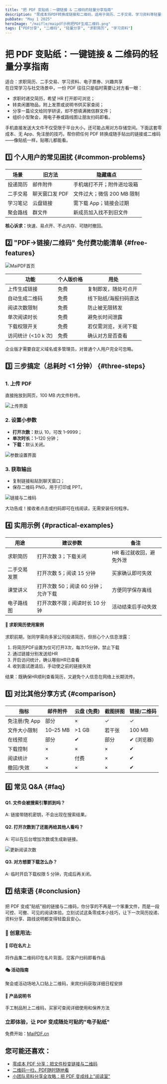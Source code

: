 ```yaml
---
title: "把 PDF 变贴纸：一键链接 & 二维码的轻量分享指南"
description: "零成本将PDF转换成链接和二维码，适用于简历、二手交易、学习资料等轻量分享场景"
pubDate: "May 1 2025"
heroImage: "/maifle/maipdf示例把PDF生成二维码.png"
tags: ["PDF分享", "二维码", "轻量分享", "求职简历", "学习资料"]
---
```


<script async src="https://pagead2.googlesyndication.com/pagead/js/adsbygoogle.js?client=ca-pub-9224406325142860" crossorigin="anonymous"></script>

# 把 PDF 变贴纸：一键链接 & 二维码的轻量分享指南

<div class="intro-panel">
  适合：求职简历、二手交易、学习资料、电子票券、兴趣共享
</div>

<div class="intro-panel-2">
  在日常学习与社交场景中，一份 PDF 往往只是临时需要让对方看一眼：
  <ul>
    <li>求职时递交简历，希望 HR 打开即可浏览；</li>
    <li>转卖闲置物品，附上发票或说明书供买家查阅；</li>
    <li>分享一篇论文给同学研读，却不想填满微信群文件；</li>
    <li>组织小型聚会，用电子券或路线图让朋友扫码即看。</li>
  </ul>
</div>

<div class="intro-panel-3">
  手机直接发送大文件不仅受限于平台大小，还可能占用对方存储空间。下面这套零成本、无 App、免注册的技巧，帮你把任何 PDF 转换成随手贴出的链接或二维码——像贴纸一样，贴哪儿都能看。
</div>

## 1️⃣ 个人用户的常见困扰 {#common-problems}

<div class="problems-table">
  <table>
    <thead>
      <tr>
        <th>场景</th>
        <th>旧方法</th>
        <th>隐藏痛点</th>
      </tr>
    </thead>
    <tbody>
      <tr>
        <td>投递简历</td>
        <td>邮件附件</td>
        <td>手机端打不开；附件进垃圾箱</td>
      </tr>
      <tr>
        <td>二手交易</td>
        <td>聊天窗口发 PDF</td>
        <td>文件过大；微信 200 MB 限制</td>
      </tr>
      <tr>
        <td>学习笔记</td>
        <td>云盘链接</td>
        <td>需下载 App；链接会过期</td>
      </tr>
      <tr>
        <td>聚会路线</td>
        <td>群文件</td>
        <td>新成员加入找不到旧文件</td>
      </tr>
    </tbody>
  </table>
</div>

<div class="core-demands">
  <p><strong>核心诉求：</strong>快速、易点开、不占内存、可随时撤回。</p>
</div>

## 2️⃣ "PDF→链接/二维码" 免付费功能清单 {#free-features}

![MaiPDF首页](/maifle/maipdf的首页入口.png)

<div class="features-table">
  <table>
    <thead>
      <tr>
        <th>功能</th>
        <th>个人版价格</th>
        <th>用处</th>
      </tr>
    </thead>
    <tbody>
      <tr>
        <td>上传生成链接</td>
        <td>免费</td>
        <td>复制即发，随处可点开</td>
      </tr>
      <tr>
        <td>自动生成二维码</td>
        <td>免费</td>
        <td>线下贴纸/海报扫码直达</td>
      </tr>
      <tr>
        <td>阅读次数限制</td>
        <td>免费</td>
        <td>防止被无限转发</td>
      </tr>
      <tr>
        <td>单次阅读时长</td>
        <td>免费</td>
        <td>避免长时间泄露</td>
      </tr>
      <tr>
        <td>下载权限开关</td>
        <td>免费</td>
        <td>若仅需浏览，关闭下载</td>
      </tr>
      <tr>
        <td>访问统计 (<10 k 次)</td>
        <td>免费</td>
        <td>确认对方是否查看</td>
      </tr>
    </tbody>
  </table>
</div>

<div class="note-box">
  <p>企业版才需要自定义域名或多管理员，对普通个人用户完全可忽略。</p>
</div>

## 3️⃣ 三步搞定（总耗时 <1 分钟） {#three-steps}

<div class="steps-container">
  <div class="step">
    <h3>1. 上传 PDF</h3>
    <p>直接拖放到网页，100 MB 内文件秒传。</p>
    <img src="/maifle/MaiPDF中的上传界面.png" alt="上传界面" class="step-image">
  </div>
  
  <div class="step">
    <h3>2. 设置小参数</h3>
    <ul>
      <li><strong>打开次数：</strong>默认 10，可改 1–9999；</li>
      <li><strong>单次时长：</strong>1–120 分钟；</li>
      <li><strong>下载：</strong>默认关闭。</li>
    </ul>
    <img src="/maifle/没加电话验证的设置界面.png" alt="参数设置界面" class="step-image">
  </div>
  
  <div class="step">
    <h3>3. 获取输出</h3>
    <ul>
      <li>复制链接粘贴到聊天窗口；</li>
      <li>保存二维码 PNG，用于打印或 PPT。</li>
    </ul>
    <img src="/maifle/阅读码示例.png" alt="链接与二维码" class="step-image">
  </div>
</div>

<div class="completion-note">
  <p>大功告成！接收者点击或扫码即可在线阅读，无需安装任何程序。</p>
</div>

## 4️⃣ 实用示例 {#practical-examples}

<div class="examples-table">
  <table>
    <thead>
      <tr>
        <th>用途</th>
        <th>建议参数</th>
        <th>备注</th>
      </tr>
    </thead>
    <tbody>
      <tr>
        <td>求职简历</td>
        <td>打开次数 3；下载关闭</td>
        <td>HR 看过就收回，避免外泄</td>
      </tr>
      <tr>
        <td>二手交易发票</td>
        <td>打开次数 5；阅读 15 分钟</td>
        <td>买家确认即可失效</td>
      </tr>
      <tr>
        <td>课堂讲义</td>
        <td>打开次数 50；阅读 60 分钟；允许下载</td>
        <td>方便同学保存离线</td>
      </tr>
      <tr>
        <td>电子路线图</td>
        <td>打开次数不限；阅读时长 10 分钟</td>
        <td>活动结束后手动失效</td>
      </tr>
    </tbody>
  </table>
</div>

<div class="example-detail">
  <h4>📝 求职简历使用案例</h4>
  <p>求职前期，张同学需向多家公司投递简历，但担心个人信息泄露：</p>
  <ol>
    <li>将简历PDF设置为仅可打开3次，每次15分钟，禁止下载</li>
    <li>通过链接分别发送给HR</li>
    <li>开启访问统计，确认哪些HR已查看</li>
    <li>收到面试邀请后，手动使之前的链接失效</li>
  </ol>
  <p>结果：既确保HR顺利查看简历，又避免个人信息在网络上长期流传。</p>
</div>

## 5️⃣ 对比其他分享方式 {#comparison}

<div class="comparison-table">
  <table>
    <thead>
      <tr>
        <th>指标</th>
        <th>邮件附件</th>
        <th>云盘 (免费)</th>
        <th>截图拼图</th>
        <th>链接/二维码</th>
      </tr>
    </thead>
    <tbody>
      <tr>
        <td>免注册/免 App</td>
        <td>部分</td>
        <td>×</td>
        <td>✓</td>
        <td>✓</td>
      </tr>
      <tr>
        <td>文件大小限制</td>
        <td>10–25 MB</td>
        <td>>1 GB</td>
        <td>若干张</td>
        <td>100 MB</td>
      </tr>
      <tr>
        <td>在线预览</td>
        <td>部分</td>
        <td>✔</td>
        <td>部分</td>
        <td>✔ (浏览器)</td>
      </tr>
      <tr>
        <td>下载控制</td>
        <td>×</td>
        <td>×</td>
        <td>×</td>
        <td>✔</td>
      </tr>
      <tr>
        <td>阅读统计</td>
        <td>×</td>
        <td>付费</td>
        <td>×</td>
        <td>✔</td>
      </tr>
      <tr>
        <td>撤回/失效</td>
        <td>×</td>
        <td>×</td>
        <td>×</td>
        <td>✔</td>
      </tr>
    </tbody>
  </table>
</div>

## 6️⃣ 常见 Q&A {#faq}

<div class="faq-container">
  <div class="faq-item">
    <h4>Q1. 文件会被搜索引擎抓到吗？</h4>
    <p>A: 链接带随机密钥，不会出现在搜索结果。</p>
  </div>
  
  <div class="faq-item">
    <h4>Q2. 打开次数到了还能再给其他人看吗？</h4>
    <p>A: 可以在后台增加次数或生成新链接。</p>
    <img src="/maifle/替换阅读码的例子.png" alt="更新阅读次数" class="faq-image">
  </div>
  
  <div class="faq-item">
    <h4>Q3. 对方想要下载怎么办？</h4>
    <p>A: 临时开启下载权限 5 分钟，完成后再关闭。</p>
  </div>
</div>

## 7️⃣ 结束语 {#conclusion}

<div class="conclusion-panel">
  <p>把 PDF 变成"贴纸"般的链接与二维码，你分享的不再是一个笨重文件，而是一段可控、可撤、可见的阅读体验。立刻试试这条零成本小技巧，让下一次简历投递、资料分享、路线说明都变得轻盈且安心。</p>
</div>

<div class="creative-use-cases">
  <h3>🎯 创意用法:</h3>
  <div class="case-card">
    <h4>📌 印在名片上</h4>
    <p>将作品集二维码印在名片背面，见客户扫码即看作品</p>
  </div>
  <div class="case-card">
    <h4>🎭 活动指南</h4>
    <p>聚会或活动场地入口贴上二维码，来宾扫码获取详细日程安排</p>
  </div>
  <div class="case-card">
    <h4>🎁 产品说明书</h4>
    <p>手工制品附上二维码，买家可查阅详细使用和保养方法</p>
  </div>
</div>

<div class="cta-container">
  <h3>立即体验，让 PDF 变成随处可贴的"电子贴纸"</h3>
  <p>免费开始：<a href="https://maipdf.cn">MaiPDF.cn</a></p>
</div>

## 您可能还喜欢：

- [零成本 PDF 分享：把文件秒变链接与二维码](../../cn/zero-cost-pdf-sharing)
- [二维码一扫，PDF随时随地看](../../cn/qrcode-pdf-sharing)
- [小团队资料分享全攻略：把 PDF 变成线上"阅读室"](../../cn/team-pdf-reading-room)